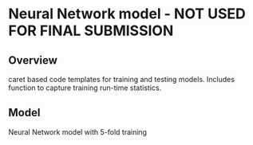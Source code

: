Neural Network model - NOT USED FOR FINAL SUBMISSION
==================================================

## Overview
caret based code templates for training and testing models.  Includes function
to capture training run-time statistics.

## Model
Neural Network model with 5-fold training



